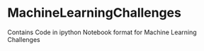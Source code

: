 # MachineLearningChallenges
Contains Code in ipython Notebook format for Machine Learning Challenges
